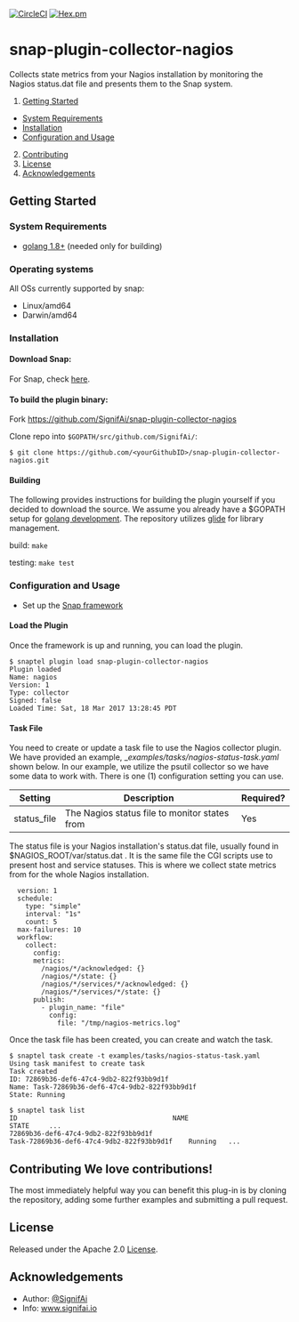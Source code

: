 [![CircleCI](https://img.shields.io/circleci/project/github/RedSparr0w/node-csgo-parser.svg)](https://circleci.com/gh/SignifAi/snap-plugin-collector-nagios)
[![Hex.pm](https://img.shields.io/hexpm/l/plug.svg)](https://github.com/SignifAi/snap-plugin-collector-nagios/blob/master/LICENSE)

# snap-plugin-collector-nagios
Collects state metrics from your Nagios installation by monitoring the Nagios status.dat file
and presents them to the Snap system.

1. [Getting Started](#getting-started)
  * [System Requirements](#system-requirements)
  * [Installation](#installation)
  * [Configuration and Usage](#configuration-and-usage)
2. [Contributing](#contributing)
3. [License](#license-and-authors)
4. [Acknowledgements](#acknowledgements)

## Getting Started
### System Requirements 
* [golang 1.8+](https://golang.org/dl/) (needed only for building)

### Operating systems
All OSs currently supported by snap:
* Linux/amd64
* Darwin/amd64

### Installation
#### Download  Snap:
For Snap, check [here](https://github.com/intelsdi-x/snap/releases).


#### To build the plugin binary:
Fork https://github.com/SignifAi/snap-plugin-collector-nagios

Clone repo into `$GOPATH/src/github.com/SignifAi/`:

```
$ git clone https://github.com/<yourGithubID>/snap-plugin-collector-nagios.git
```


#### Building
The following provides instructions for building the plugin yourself if
you decided to download the source. We assume you already have a $GOPATH
setup for [golang development](https://golang.org/doc/code.html). The
repository utilizes [glide](https://github.com/Masterminds/glide) for
library management.

build:
  ```make```

testing:
  `make test`
### Configuration and Usage
* Set up the [Snap framework](https://github.com/intelsdi-x/snap/blob/master/README.md#getting-started)

#### Load the Plugin
Once the framework is up and running, you can load the plugin.

```
$ snaptel plugin load snap-plugin-collector-nagios
Plugin loaded
Name: nagios
Version: 1
Type: collector
Signed: false
Loaded Time: Sat, 18 Mar 2017 13:28:45 PDT
```

#### Task File
You need to create or update a task file to use the Nagios collector
plugin. We have provided an example, __examples/tasks/nagios-status-task.yaml_ shown below. In
our example, we utilize the psutil collector so we have some data to
work with. There is one (1) configuration setting you can use.

Setting|Description|Required?|
|-------|-----------|---------|
|status_file|The Nagios status file to monitor states from|Yes|

The status file is your Nagios installation's status.dat file, usually found in
$NAGIOS_ROOT/var/status.dat . It is the same file the CGI scripts use to present
host and service statuses. This is where we collect state metrics from for the
whole Nagios installation. 



```
  version: 1
  schedule:
    type: "simple"
    interval: "1s"
    count: 5
  max-failures: 10
  workflow:
    collect:
      config:
      metrics:
        /nagios/*/acknowledged: {} 
        /nagios/*/state: {}
        /nagios/*/services/*/acknowledged: {}
        /nagios/*/services/*/state: {}
      publish:
        - plugin_name: "file"
          config:
            file: "/tmp/nagios-metrics.log"
```

Once the task file has been created, you can create and watch the task.

```
$ snaptel task create -t examples/tasks/nagios-status-task.yaml
Using task manifest to create task
Task created
ID: 72869b36-def6-47c4-9db2-822f93bb9d1f
Name: Task-72869b36-def6-47c4-9db2-822f93bb9d1f
State: Running

$ snaptel task list
ID                                       NAME
STATE     ...
72869b36-def6-47c4-9db2-822f93bb9d1f
Task-72869b36-def6-47c4-9db2-822f93bb9d1f    Running   ...

```



## Contributing We love contributions!

The most immediately helpful way you can benefit this plug-in is by cloning the repository, adding some further examples and submitting a pull request.

## License
Released under the Apache 2.0 [License](LICENSE).

## Acknowledgements
* Author: [@SignifAi](https://github.com/SignifAi/)
* Info: www.signifai.io
